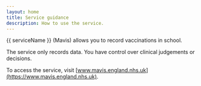 ```yaml
---
layout: home
title: Service guidance
description: How to use the service.
---
```


{{ serviceName }} (Mavis) allows you to record vaccinations in school.

The service only records data. You have control over clinical judgements or decisions.

To access the service, visit [www.mavis.england.nhs.uk](https://www.mavis.england.nhs.uk).
